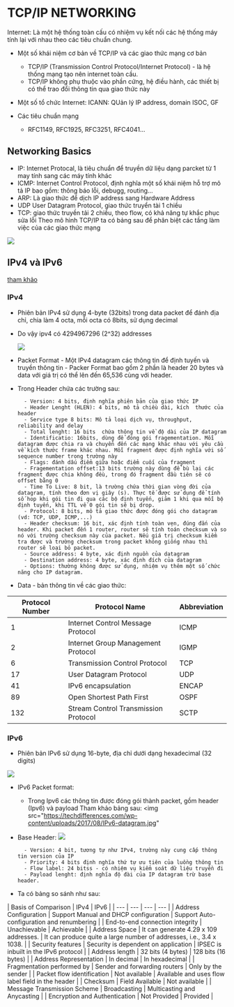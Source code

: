 # TCP/IP NETWORKING
Internet: Là một hệ thống toàn cấu có nhiệm vụ kết nối các hệ thống máy tính lại với nhau theo các tiêu chuẩn chung.

- Một số khái niệm cơ bản về TCP/IP và các giao thức mạng cơ bản
	- TCP/IP (Transmission Control Protocol/Internet Protocol) - là hệ thống mạng tạo nên internet toàn cầu.
	- TCP/IP không phụ thuộc vào phần cứng, hệ điều hành, các thiết bị có thể trao đổi thông tin qua giao thức này
- Một số tổ chức Internet: ICANN: QUản lý IP address, domain ISOC, GF

- Các tiêu chuẩn mạng
	- RFC1149, RFC1925, RFC3251, RFC4041...
	
## Networking Basics
- IP: Internet Protocal, là tiêu chuẩn để truyền dữ liệu dạng parcket từ 1 may tính sang các máy tính khác
- ICMP: Internet Control Protocol, định nghĩa một số khái niệm hỗ trợ mô tả IP bao gồm: thông báo lỗi, debugg, routing...
- ARP: Là giao thức để dịch IP address sang Hardware Address
- UDP User Datagram Protocol, giao thức truyển tài 1 chiều
- TCP: giao thức truyền tải 2 chiều, theo flow, có khả năng tự khắc phục sửa lỗi
Theo mô hình TCP/IP ta có bảng sau để phân biệt các tầng làm việc của các giao thức mạng
<img src="https://imgur.com/UtvPvbk.jpg">

## IPv4 và IPv6
[tham khảo](https://techdifferences.com/difference-between-ipv4-and-ipv6.html)

### IPv4
- Phiên bản IPv4 sử dụng 4-byte (32bits) trong data packet để đánh địa chỉ, chia làm 4 octa, mỗi octa có 8bits, sử dụng decimal
- Do vậy ipv4 có 4294967296 (2^32) addresses

	<img src="https://imgur.com/xb1JV2w.jpg">

	<src src="https://techdifferences.com/wp-content/uploads/2017/08/IPv4-datagram.jpg">

- Packet Format 
		- Một IPv4 datagram các thông tin để định tuyến và truyền thông tin
		- Packer Format bao gồm 2 phần là header 20 bytes và data với giá trị có thể lên đến 65,536 cùng với header.
- Trong Header chứa các trường sau:

		- Version: 4 bits, định nghĩa phiên bản của giao thức IP
		- Header Lenght (HLEN): 4 bits, mô tả chiều dài, kích  thước của header 
		- Service type 8 bits: Mô tả loại dịch vụ, throughput, reliability and delay
		- Total lenght: 16 bits  chứa thông tin về độ dài của IP datagram
		- Identificatio: 16bits, dùng để đóng gói fragementation. Mỗi datagram được chia ra và chuyển đến các mạng khác nhau với yêu cầu về kích thước frame khác nhau. Mỗi fragment được định nghĩa với số sequence number trong trường này
		- Flags: đánh dấu điểm giữa hoặc điểm cuối của fragment
		- Fragementation offset:13 bits trường này dùng để bù lại các fragment được chia không đều, trong đó fragment đầu tiên sẽ có offset bằng 0
		- Time To Live: 8 bit, là trường chứa thời gian vòng đời của datagram, tính theo đơn vị giây (s). Thực tế được sử dụng để tính số hop khi gói tin đi qua các bộ định tuyến, giảm 1 khi qua mỗi bộ định tuyến, khi TTL về 0 gói tin sẽ bị drop.
		- Protocol: 8 bits, mô tả giao thức được đóng gói cho datagram (vd: TCP, UDP, ICMP,...)
		- Header checksum: 16 bit, xác định tính toàn vẹn, đúng đắn của header. Khi packet đến 1 router, router sẽ tính toán checksum và so nó với trường checksum này của packet. Nếu giá trị checksum kiểm tra được và trường checksum trong packet không giống nhau thì router sẽ loại bỏ packet. 
		- Source address: 4 byte, xác định nguồn của datagram
		- Destination address: 4 byte, xác định đích của datagram
		- Options: thường không được sử dụng, nhiệm vụ thêm một số chức năng cho IP datagram. 

- Data
		- bản thông tin về các giao thức:

| Protocol Number |	Protocol Name | Abbreviation |
| --- | --- | --- |
|1 | Internet Control Message Protocol | ICMP |
| 2 | Internet Group Management Protocol | IGMP |
| 6 | Transmission Control Protocol | TCP |
| 17 | User Datagram Protocol | UDP |
| 41 | IPv6 encapsulation |	ENCAP |
| 89 | Open Shortest Path First |	OSPF | 
| 132 | Stream Control Transmission Protocol | SCTP |	

### IPv6

- Phiên bản IPv6 sử dụng 16-byte, địa chỉ dưới dạng hexadecimal (32 digits)
<img src="https://imgur.com/IxzBgNB.jpg">

- IPv6 Packet format:
	- Trong Ipv6 các thông tin được đóng gói thành packet, gồm header (Ipv6) và payload
Tham khảo bảng sau:	
	<img src="https://techdifferences.com/wp-content/uploads/2017/08/IPv6-datagram.jpg"

- Base Header:
	<img src="https://techdifferences.com/wp-content/uploads/2017/08/IPv6-datagram-format.jpg">
	
		- Version: 4 bit, tương tự như IPv4, trường này cung cấp thông tin version của IP
		- Priority: 4 bits định nghĩa thứ tự ưu tiên của luồng thông tin
		- Flow label: 24 bitss - có nhiệm vụ kiểm soát dữ liệu truyền đi
		- Payload lenght: định nghĩa độ đài của IP datagram trừ base header.
- Ta có bảng so sánh như sau:

| Basis of Comparison | IPv4 | IPv6 |
| --- | --- | --- | --- |
| Address Configuration | Support Manual and DHCP configuration | Support Auto-configuration and renumbering |
| End-to-end connection integrity |	Unachievable | Achievable |
| Address Space |	It can generate 4.29 x 109 addresses. | It can produce quite a large number of addresses, i.e., 3.4 x 1038. |
| Security features |	Security is dependent on application | IPSEC is inbuilt in the IPv6 protocol |
| Address length | 32 bits (4 bytes) | 128 bits (16 bytes) |
| Address Representation | In decimal | In hexadecimal |
| Fragmentation performed by | Sender and forwarding routers | Only by the sender |
| Packet flow identification | Not available | Available and uses flow label field in the header |
| Checksum | Field Available | Not available |
| Message Transmission Scheme | Broadcasting | Multicasting and Anycasting |
| Encryption and Authentication | Not Provided | Provided |

